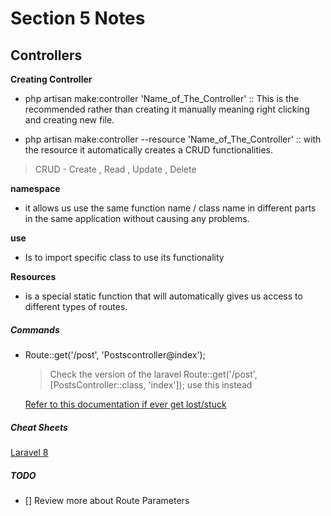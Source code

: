 # Section 5 Notes

## Controllers

**Creating Controller**

- php artisan make:controller 'Name_of_The_Controller' :: This is the recommended rather than creating it manually meaning right clicking and creating new file.

- php artisan make:controller --resource 'Name_of_The_Controller' :: with the resource it automatically creates a CRUD functionalities.

> CRUD - Create , Read , Update , Delete

**namespace**

- it allows us use the same function name / class name in different parts in the same application without causing any problems.

**use**

- Is to import specific class to use its functionality

**Resources**

- is a special static function that will automatically gives us access to different types of routes.

##### Commands

- Route::get('/post', 'Postscontroller@index');

  > Check the version of the laravel
  > Route::get('/post', [PostsController::class, 'index']); use this instead

  [Refer to this documentation if ever get lost/stuck](https://laravel.com/docs/9.x/routing)

##### Cheat Sheets

[Laravel 8](https://learninglaravel.net/cheatsheet/)

##### TODO

- [] Review more about Route Parameters
